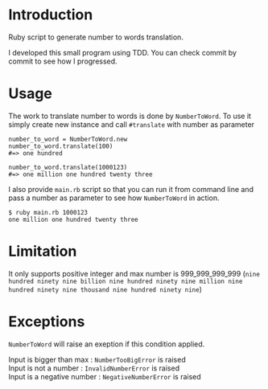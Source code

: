# Introduction
Ruby script to generate number to words translation.

I developed this small program using TDD. You can check commit by commit to see how I progressed.

# Usage
The work to translate number to words is done by `NumberToWord`. To use it simply create new instance and call `#translate` with number as parameter

```
number_to_word = NumberToWord.new
number_to_word.translate(100)
#=> one hundred

number_to_word.translate(1000123)
#=> one million one hundred twenty three
```

I also provide `main.rb` script so that you can run it from command line and pass a number as parameter to see how `NumberToWord` in action.

```
$ ruby main.rb 1000123
one million one hundred twenty three
```

# Limitation
It only supports positive integer and max number is 999_999_999_999 (`nine hundred ninety nine billion nine hundred ninety nine million nine hundred ninety nine thousand nine hundred ninety nine`)

# Exceptions
`NumberToWord` will raise an exeption if this condition applied.

Input is bigger than max   : `NumberTooBigError` is raised  
Input is not a number      : `InvalidNumberError` is raised  
Input is a negative number : `NegativeNumberError` is raised
